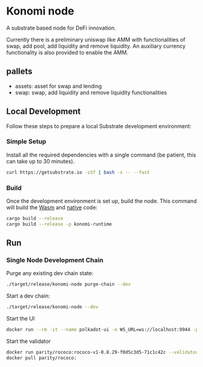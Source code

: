 # Konomi node

A substrate based node for DeFi innovation.

Currently there is a preliminary uniswap like AMM with functionalities of swap, add pool, add liquidity and remove liquidity. An auxiliary currency functionality is also provided to enable the AMM.

## pallets
- assets: asset for swap and lending
- swap: swap, add liquidity and remove liquidity functionalities

## Local Development

Follow these steps to prepare a local Substrate development environment:

### Simple Setup

Install all the required dependencies with a single command (be patient, this can take up to 30
minutes).

```bash
curl https://getsubstrate.io -sSf | bash -s -- --fast
```

### Build

Once the development environment is set up, build the node. This command will build the
[Wasm](https://substrate.dev/docs/en/knowledgebase/advanced/executor#wasm-execution) and
[native](https://substrate.dev/docs/en/knowledgebase/advanced/executor#native-execution) code:

```bash
cargo build --release
cargo build --release -p konomi-runtime
```

## Run

### Single Node Development Chain

Purge any existing dev chain state:

```bash
./target/release/konomi-node purge-chain --dev
```

Start a dev chain:

```bash
./target/release/konomi-node --dev
```

Start the UI
```bash
docker run --rm -it --name polkadot-ui -e WS_URL=ws://localhost:9944 -p 81:80 jacogr/polkadot-js-apps:latest
```

Start the validator
```bash
docker run parity/rococo:rococo-v1-0.8.29-f0d5c3d5-71c1c42c --validator --chain rococo --name "konomi-test-01"
docker pull parity/rococo:
```